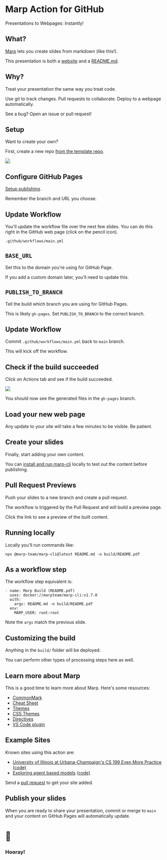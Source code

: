 <!--
theme: gaia
class:
 - invert
headingDivider: 2 
paginate: true
-->

<!--
_class:
 - lead
 - invert
-->

# Marp Action for GitHub

Presentations to Webpages: Instantly!

## What?

[Marp](https://marp.app/) lets you create slides from markdown (like this!).

This presentation is both a [website](https://alexsci.com/test-marp-action) and a [README.md](https://github.com/ralexander-phi/test-marp-action/blob/dev/README.md).

## Why?

Treat your presentation the same way you treat code.

Use git to track changes. Pull requests to collaborate. Deploy to a webpage automatically.

See a bug? Open an issue or pull request!

## Setup

Want to create your own?

First, create a new repo [from the template repo](https://github.com/ralexander-phi/test-marp-action).

![](img/use-template.png)

## Configure GitHub Pages

[Setup publishing](https://help.github.com/en/github/working-with-github-pages/configuring-a-publishing-source-for-your-github-pages-site#choosing-a-publishing-source).

Remember the branch and URL you choose.

## Update Workflow

You'll update the workflow file over the next few slides. You can do this right in the GitHub web page (click on the pencil icon).

`.github/workflows/main.yml`

## `BASE_URL`

Set this to the domain you're using for GitHub Page.

If you add a custom domain later, you'll need to update this.

## `PUBLISH_TO_BRANCH`

Tell the build which branch you are using for GitHub Pages.

This is likely `gh-pages`. Set `PUBLISH_TO_BRANCH` to the correct branch.

## Update Workflow

Commit `.github/workflows/main.yml` back to `main` branch.

This will kick off the workflow.

## Check if the build succeeded

Click on Actions tab and see if the build succeeded.

![](img/click-actions.png)

You should now see the generated files in the `gh-pages` branch.

## Load your new web page

Any update to your site will take a few minutes to be visible. Be patient.

## Create your slides

Finally, start adding your own content.

You can [install and run marp-cli](https://github.com/marp-team/marp-cli/blob/master/README.md) locally to test out the content before publishing.

## Pull Request Previews

Push your slides to a new branch and create a pull request.

The workflow is triggered by the Pull Request and will build a preview page.

Click the link to see a preview of the built content.


## Running locally

Locally you'll run commands like:

```
npx @marp-team/marp-cli@latest README.md -o build/README.pdf
```

## As a workflow step

The workflow step equivalent is:

```
- name: Marp Build (README.pdf)
  uses: docker://marpteam/marp-cli:v1.7.0
  with:
    args: README.md -o build/README.pdf
  env:
    MARP_USER: root:root
```

Note the `args` match the previous slide.

## Customizing the build

Anything in the `build/` folder will be deployed.

You can perform other types of processing steps here as well.

## Learn more about Marp

This is a good time to learn more about Marp. Here's some resources:

- [CommonMark](https://commonmark.org/)
- [Cheat Sheet](https://commonmark.org/help/)
- [Themes](https://github.com/marp-team/marp-core/tree/master/themes)
- [CSS Themes](https://marpit.marp.app/theme-css)
- [Directives](https://marpit.marp.app/directives)
- [VS Code plugin](https://marketplace.visualstudio.com/items?itemName=marp-team.marp-vscode)

## Example Sites

Known sites using this action are:

- [University of Illinois at Urbana-Champaign's CS 199 Even More Practice](https://cs199emp.netlify.app/) [(code)](https://github.com/harsh183/emp-125)
- [Exploring agent based models](https://roiarthurb.github.io/Talk-UMMISCO_06-07-2020/) [(code)](https://github.com/RoiArthurB/Talk-UMMISCO_06-07-2020)

Send a [pull request](https://github.com/ralexander-phi/test-marp-action) to get your site added.

## Publish your slides

When you are ready to share your presentation, commit or merge to `main` and your content on GitHub Pages will automatically update.

# 🎉
<!--
_class:
 - lead
 - invert
-->
### Hooray!


